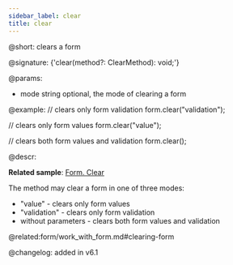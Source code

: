 ```yaml
---
sidebar_label: clear
title: clear
---          
```


@short: clears a form

@signature: {'clear(method?: ClearMethod): void;'}

@params:

- mode		string		optional, the mode of clearing a form


@example:
// clears only form validation
form.clear("validation");

// clears only form values
form.clear("value");

// clears both form values and validation
form.clear();


@descr:

**Related sample**: [Form. Clear](https://snippet.dhtmlx.com/a64ih4ih)

The method may clear a form in one of three modes:

- "value" - clears only form values
- "validation" - clears only form validation
- without parameters - clears both form values and validation



@related:form/work_with_form.md#clearing-form


@changelog: added in v6.1
